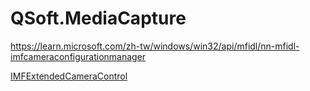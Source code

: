 # QSoft.MediaCapture
https://learn.microsoft.com/zh-tw/windows/win32/api/mfidl/nn-mfidl-imfcameraconfigurationmanager

[IMFExtendedCameraControl](https://chromium.googlesource.com/chromium/src.git/+/master/media/capture/video/win/video_capture_device_mf_win.cc)